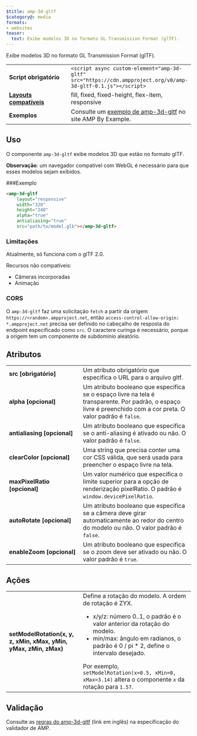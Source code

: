 ```yaml
---
$title: amp-3d-gltf
$category@: media
formats:
- websites
teaser:
  text: Exibe modelos 3D no formato GL Transmission Format (glTF).
---
```


<!--
Copyright 2018 The AMP HTML Authors. All Rights Reserved.

Licensed under the Apache License, Version 2.0 (the "License");
you may not use this file except in compliance with the License.
You may obtain a copy of the License at

      http://www.apache.org/licenses/LICENSE-2.0

Unless required by applicable law or agreed to in writing, software
distributed under the License is distributed on an "AS-IS" BASIS,
WITHOUT WARRANTIES OR CONDITIONS OF ANY KIND, either express or implied.
See the License for the specific language governing permissions and
limitations under the License.
-->



Exibe modelos 3D no formato GL Transmission Format (glTF).

<table>
  <tr>
    <td width="40%"><strong>Script obrigatório</strong></td>
    <td><code>&lt;script async custom-element="amp-3d-gltf" src="https://cdn.ampproject.org/v0/amp-3d-gltf-0.1.js"&gt;&lt;/script&gt;</code></td>
  </tr>
  <tr>
    <td class="col-fourty"><strong><a href="../../../documentation/guides-and-tutorials/develop/style_and_layout/control_layout.md">Layouts compatíveis</a></strong></td>
    <td>fill, fixed, fixed-height, flex-item, responsive</td>
  </tr>
  <tr>
    <td><strong>Exemplos</strong></td>
    <td>Consulte um <a href="https://ampbyexample.com/components/amp-3d-gltf/">exemplo de amp-3d-gltf</a> no site AMP By Example.</td>
  </tr>
</table>

## Uso <a name="usage"></a>

O componente `amp-3d-gltf` exibe modelos 3D que estão no formato glTF.

**Observação**: um navegador compatível com WebGL é necessário para que esses modelos sejam exibidos.

###Exemplo <a name="example"></a>

```html
<amp-3d-gltf
    layout="responsive"
    width="320"
    height="240"
    alpha="true"
    antialiasing="true"
    src="path/to/model.glb"></amp-3d-gltf>
```

### Limitações <a name="limitations"></a>

Atualmente, só funciona com o glTF 2.0.

Recursos não compatíveis:

- Câmeras incorporadas
- Animação

### CORS <a name="cors"></a>

O `amp-3d-gltf` faz uma solicitação `fetch` a partir da origem `https://<random>.ampproject.net`, então `access-control-allow-origin: *.ampproject.net` precisa ser definido no cabeçalho de resposta do endpoint especificado como `src`. O caractere curinga é necessário, porque a origem tem um componente de subdomínio aleatório.

## Atributos <a name="attributes"></a>

<table>
  <tr>
    <td width="40%"><strong>src [obrigatório]</strong></td>
    <td>Um atributo obrigatório que especifica o URL para o arquivo gltf.</td>
  </tr>
  <tr>
    <td width="40%"><strong>alpha [opcional]</strong></td>
    <td>Um atributo booleano que especifica se o espaço livre na tela é transparente. Por padrão, o espaço livre é preenchido com a cor preta.
        O valor padrão é <code>false</code>.</td>
    </tr>
    <tr>
      <td width="40%"><strong>antialiasing [opcional]</strong></td>
      <td>Um atributo booleano que especifica se o anti-aliasing é ativado ou não. O valor padrão é <code>false</code>.</td>
    </tr>
    <tr>
      <td width="40%"><strong>clearColor [opcional]</strong></td>
      <td>Uma string que precisa conter uma cor CSS válida, que será usada para preencher o espaço livre na tela.</td>
    </tr>
    <tr>
      <td width="40%"><strong>maxPixelRatio [opcional]</strong></td>
      <td>Um valor numérico que especifica o limite superior para a opção de renderização pixelRatio. O padrão é <code>window.devicePixelRatio</code>.</td>
    </tr>
    <tr>
      <td width="40%"><strong>autoRotate [opcional]</strong></td>
      <td>Um atributo booleano que especifica se a câmera deve girar automaticamente ao redor do centro do modelo ou não. O valor padrão é <code>false</code>.</td>
    </tr>
    <tr>
      <td width="40%"><strong>enableZoom [opcional]</strong></td>
      <td>Um atributo booleano que especifica se o zoom deve ser ativado ou não. O valor padrão é <code>true</code>.</td>
    </tr>
  </table>

## Ações <a name="actions"></a>

<table>
  <tr>
    <td width="40%"><strong>setModelRotation(x, y, z, xMin, xMax, yMin, yMax, zMin, zMax)</strong></td>
    <td>Define a rotação do modelo. A ordem de rotação é ZYX.
      <ul>
        <li>x/y/z: número 0..1, o padrão é o valor anterior da rotação do modelo.</li>
        <li>min/max: ângulo em radianos, o padrão é 0 / pi * 2, define o intervalo desejado.</li>
      </ul>
      Por exemplo, <code>setModelRotation(x=0.5, xMin=0, xMax=3.14)</code> altera o componente <code>x</code> da rotação para <code>1.57</code>.</td>
    </tr>
  </table>

## Validação <a name="validation"></a>

Consulte as [regras do amp-3d-gltf](https://github.com/ampproject/amphtml/blob/master/extensions/amp-3d-gltf/validator-amp-3d-gltf.protoascii) (link em inglês) na especificação do validador de AMP.
